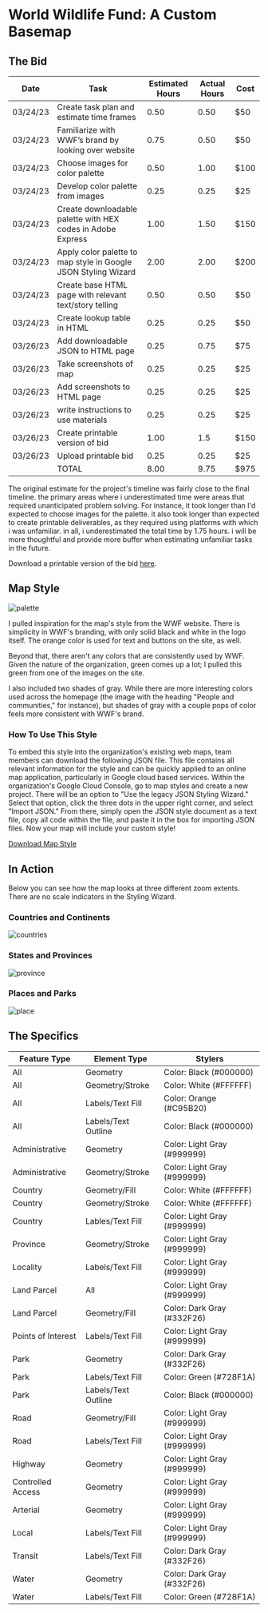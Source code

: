 # World Wildlife Fund: A Custom Basemap

## The Bid

| Date | Task | Estimated Hours | Actual Hours | Cost |
| ------------- | ------------- | ------------- | ------------- | ------------- |
| 03/24/23	| Create task plan and estimate time frames	|	0.50	|	0.50	|	$50	|
|03/24/23 |	Familiarize with WWF’s brand by looking over website |	0.75	|	0.50	|	$50	|
|03/24/23	|	Choose images for color palette	|	0.50	|	1.00	|	$100	|
|03/24/23	|	Develop color palette from images	|	0.25	|	0.25	|	$25	|
|03/24/23	|	Create downloadable palette with HEX codes in Adobe Express	|	1.00	|	1.50	|	$150	|
|03/24/23	|	Apply color palette to map style in Google JSON Styling Wizard	|	2.00	|	2.00	|	$200	|
|03/24/23	|	Create base HTML page with relevant text/story telling	|	0.50	|	0.50	|	$50	|
|03/24/23	|	Create lookup table in HTML	|	0.25	|	0.25	|	$50	|
|03/26/23	|	Add downloadable JSON to HTML page	|	0.25	|	0.75	|	$75	|
|03/26/23	|	Take screenshots of map	| 0.25	|	0.25	|	$25	|
|03/26/23	|	Add screenshots to HTML page	|	0.25	|	0.25	|	$25	|
|03/26/23	|	write instructions to use materials	|	0.25	|	0.25	|	$25	|
|03/26/23	|	Create printable version of bid	|	1.00	|	1.5	|	$150	|
|03/26/23	|	Upload printable bid	|	0.25	|	0.25	|	$25	|
| 	|	TOTAL	| 8.00	|	9.75	|	$975	|

The original estimate for the project's timeline was fairly close to the final timeline. the primary areas where i underestimated time were areas that required unanticipated problem solving. For instance, it took longer than I'd expected to choose images for the palette. it also took longer than expected to create printable deliverables, as they required using platforms with which i was unfamiliar. in all, i underestimated the total time by 1.75 hours. i will be more thoughtful and provide more buffer when estimating unfamiliar tasks in the future.

Download a printable version of the bid [here](https://taypopp.github.io/Popp-Portfolio/ProjectBid.pdf).

## Map Style

![palette](https://taypopp.github.io/Popp-Portfolio/palette.png)

I pulled inspiration for the map's style from the WWF website. There is simplicity in WWF's branding, with only solid black and white in the logo itself. The orange color is used for text and buttons on the site, as well.

Beyond that, there aren't any colors that are consistently used by WWF. Given the nature of the organization, green comes up a lot; I pulled this green from one of the images on the site.

I also included two shades of gray. While there are more interesting colors used across the homepage (the image with the heading "People and communities," for instance), but shades of gray with a couple pops of color feels more consistent with WWF's brand.

### How To Use This Style

To embed this style into the organization's existing web maps, team members can download the following JSON file. This file contains all relevant information for the style and can be quickly applied to an online map application, particularly in Google cloud based services. Within the organization's Google Cloud Console, go to map styles and create a new project. There will be an option to "Use the legacy JSON Styling Wizard." Select that option, click the three dots in the upper right corner, and select "Import JSON." From there, simply open the JSON style document as a text file, copy all code within the file, and paste it in the box for importing JSON files. Now your map will include your custom style!

<a id="raw-url" href="https://raw.githubusercontent.com/taypopp/Popp-Portfolio/master/WWFbasemap.json">Download Map Style</a>

## In Action

Below you can see how the map looks at three different zoom extents. There are no scale indicators in the Styling Wizard.

### Countries and Continents

![countries](https://taypopp.github.io/Popp-Portfolio/countries.png)

### States and Provinces

![province](https://taypopp.github.io/Popp-Portfolio/province.png)

### Places and Parks

![place](https://taypopp.github.io/Popp-Portfolio/place.png)

## The Specifics

| Feature Type | Element Type | Stylers |
| ------------- | ------------- | ------------- |
| All | Geometry | Color: Black (#000000) |
| All | Geometry/Stroke | Color: White (#FFFFFF) |
| All | Labels/Text Fill | Color: Orange (#C95B20) |
| All | Labels/Text Outline | Color: Black (#000000) |
| Administrative | Geometry | Color: Light Gray (#999999) |
| Administrative | Geometry/Stroke | Color: Light Gray (#999999) |
| Country | Geometry/Fill | Color: White (#FFFFFF) |
| Country | Geometry/Stroke | Color: White (#FFFFFF) |
| Country | Lables/Text Fill | Color: Light Gray (#999999) |
| Province | Geometry/Stroke | Color: Light Gray (#999999) |
| Locality | Labels/Text Fill | Color: Light Gray (#999999) |
| Land Parcel | All | Color: Light Gray (#999999) |
| Land Parcel | Geometry/Fill | Color: Dark Gray (#332F26) |
| Points of Interest | Labels/Text Fill | Color: Light Gray (#999999) |
| Park | Geometry | Color: Dark Gray (#332F26) |
| Park | Labels/Text Fill | Color: Green (#728F1A) |
| Park | Labels/Text Outline | Color: Black (#000000) |
| Road | Geometry/Fill | Color: Light Gray (#999999) |
| Road | Labels/Text Fill | Color: Light Gray (#999999) |
| Highway | Geometry | Color: Light Gray (#999999) |
| Controlled Access | Geometry | Color: Light Gray (#999999) |
| Arterial | Geometry | Color: Light Gray (#999999) |
| Local | Labels/Text Fill | Color: Light Gray (#999999) |
| Transit | Labels/Text Fill | Color: Dark Gray (#332F26) |
| Water | Geometry | Color: Dark Gray (#332F26) |
| Water | Labels/Text Fill | Color: Green (#728F1A) |
